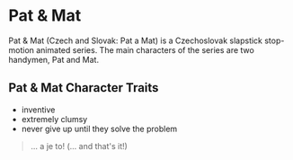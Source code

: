 # Pat & Mat
Pat & Mat (Czech and Slovak: Pat a Mat) is a Czechoslovak slapstick stop-motion animated series. The main characters of the series are two handymen, Pat and Mat.

## Pat & Mat Character Traits
* inventive
* extremely clumsy
* never give up until they solve the problem

> ... a je to! (... and that's it!)